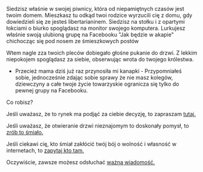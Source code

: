 Siedzisz właśnie w swojej piwnicy, która od niepamiętnych czasów jest twoim domem. 
Mieszkasz tu odkąd twoi rodzice wyrzucili cię z domu, gdy dowiedzieli się ze jesteś libertarianinem. 
Siedzisz na stołku i z opartymi łokciami o biurko spoglądasz na monitor swojego komputera. 
Lurkujesz właśnie swoją ulubioną grupę na Facebooku "Jak będzie w akapie" chichocząc się pod nosem ze śmieszkowych postów

Wtem nagle zza twoich pleców dobiegało głośne pukanie do drzwi. 
Z lekkim niepokojem spoglądasz za siebie, obserwując wrota do twojego królestwa.

- Przecież mama dziś już raz przynosiła mi kanapki - 
Przypomniałeś sobie, jednocześnie zdając sobie sprawy że nie masz kolegów, dziewczyny 
a całe twoje życie towarzyskie ogranicza się tylko do pewnej grupy na Facebooku.

Co robisz?

Jeśli uważasz, że to rynek ma podjąć za ciebie decyzję, to zapraszam [tutaj.](rynek.md)

Jeśli uważasz, że otwieranie drzwi nieznajomym to doskonały pomysł, to [zrób to śmiało.](drzwi/drzwi.md)

Jeśli ciekawi cię, kto śmiał zakłócić twój bój o wolność i własność w internetach, to [zapytaj kto tam.](kto-tam.md)

Oczywiście, zawsze możesz odsłuchać [ważną wiadomość.](akap/akap.md)
